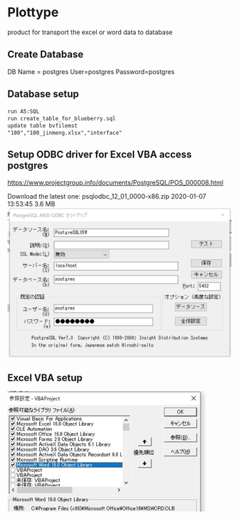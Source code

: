 # Plottype
product for transport the excel or word data to database

## Create Database
DB Name = postgres
User=postgres
Password=postgres

## Database setup
```
run A5:SQL
run create_table_for_blueberry.sql
update table bvfilemst
"100","100_jinmeng.xlsx","interface"
```

## Setup ODBC driver for Excel VBA access postgres
https://www.projectgroup.info/documents/PostgreSQL/POS_000008.html

Download the latest one:
psqlodbc_12_01_0000-x86.zip	2020-01-07 13:53:45	3.6 MB
![odbc setting](https://github.com/unclemeng-com/plottype/blob/master/image/odbc_setting.jpg)


## Excel VBA setup
![excel library setting](https://github.com/unclemeng-com/plottype/blob/master/image/vba_library.jpg)
